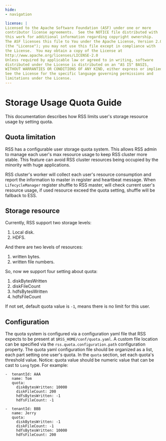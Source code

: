 ```yaml
---
hide:
- navigation

license: |
Licensed to the Apache Software Foundation (ASF) under one or more
contributor license agreements.  See the NOTICE file distributed with
this work for additional information regarding copyright ownership.
The ASF licenses this file to You under the Apache License, Version 2.0
(the "License"); you may not use this file except in compliance with
the License.  You may obtain a copy of the License at
http://www.apache.org/licenses/LICENSE-2.0
Unless required by applicable law or agreed to in writing, software
distributed under the License is distributed on an "AS IS" BASIS,
WITHOUT WARRANTIES OR CONDITIONS OF ANY KIND, either express or implied.
See the License for the specific language governing permissions and
limitations under the License.
---
```


Storage Usage Quota Guide
===
This documentation describes how RSS limits user's storage resource usage by setting quota.

## Quota limitation

RSS has a configurable user storage quota system. This allows RSS admin to manage each user's
max resource usage to keep RSS cluster more stable. This feature can avoid RSS cluster resources
being occupied by the minority with huge applications.

RSS cluster's worker will collect each user's resource consumption and report the information
to master in register and heartbeat message. When `LifecycleManager` register shuffle to RSS master,
will check current user's resource usage, if used resource exceed the quota setting,
shuffle will be fallback to ESS.

## Storage resource

Currently, RSS support two storage levels:
  1. Local disk.
  2. HDFS.

And there are two levels of resources: 
  1. written bytes.
  2. written file numbers.

So, now we support four setting about quota:

  1. diskBytesWritten
  2. diskFileCount
  3. hdfsBytesWritten
  4. hdfsFileCount

If not set, default quota value is `-1`, means there is no limit for this user.

## Configuration

The quota system is configured via a configuration yaml file that RSS expects to be present at
`$RSS_HOME/conf/quota.yaml`.  A custom file location can be specified via the
`rss.quota.configuration.path` configuration property. The quota yaml configuration
file should be organized as a list, each part setting one user's quota. In the `quota` section, set each quota's threshold value.
Notice: quota value should be numeric value that can be cast to `Long` type.
For example:

```text
-  tenantId: AAA
   name: Tom
   quota:
     diskBytesWritten: 10000
     diskFileCount: 200
     hdfsBytesWritten: -1
     hdfsFileCount: -1

-  tenantId: BBB
   name: Jerry
   quota:
     diskBytesWritten: -1
     diskFileCount: -1
     hdfsBytesWritten: 10000
     hdfsFileCount: 200
```
